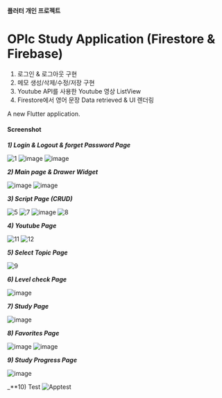 #### 플러터 개인 프로젝트 ####

# OPIc Study Application (Firestore & Firebase) #

1) 로그인 & 로그아웃 구현
2) 메모 생성/삭제/수정/저장 구현
3) Youtube API를 사용한 Youtube 영상 ListView
4) Firestore에서 영어 문장 Data retrieved &  UI 렌더링

A new Flutter application.

#### Screenshot ####

_**1) Login & Logout & forget Password Page**_


![1](https://user-images.githubusercontent.com/45419456/97810960-e23bd980-1cba-11eb-8c21-b3df2bfb31ac.PNG)
![image](https://user-images.githubusercontent.com/45419456/97810971-ecf66e80-1cba-11eb-9561-4517ab79a33c.png)
![image](https://user-images.githubusercontent.com/45419456/97810981-ff70a800-1cba-11eb-8175-91281438027c.png)



_**2) Main page & Drawer Widget**_

![image](https://user-images.githubusercontent.com/45419456/97810992-0d262d80-1cbb-11eb-96ca-95491db12326.png)
![image](https://user-images.githubusercontent.com/45419456/97811004-16af9580-1cbb-11eb-90b1-150a6c275631.png)


_**3) Script Page (CRUD)**_

![5](https://user-images.githubusercontent.com/45419456/97811350-5f684e00-1cbd-11eb-859d-7fda93663723.PNG)
![7](https://user-images.githubusercontent.com/45419456/97811043-46f73400-1cbb-11eb-8981-03aca4d1e6aa.PNG)
![image](https://user-images.githubusercontent.com/45419456/97811074-7efe7700-1cbb-11eb-8a0c-da92dec9290c.png)
![8](https://user-images.githubusercontent.com/45419456/97811373-93437380-1cbd-11eb-8eed-9da17bc53e64.PNG)


_**4) Youtube Page**_

![11](https://user-images.githubusercontent.com/45419456/97811392-ace4bb00-1cbd-11eb-9819-f8620744ee88.PNG)
![12](https://user-images.githubusercontent.com/45419456/97811394-af471500-1cbd-11eb-8063-7f79fc0a546a.PNG)


_**5) Select Topic Page**_

![9](https://user-images.githubusercontent.com/45419456/97811386-a1918f80-1cbd-11eb-963b-61424c27b579.PNG)


_**6) Level check Page**_

![image](https://user-images.githubusercontent.com/45419456/97811642-49f42380-1cbf-11eb-880e-4d636a6af802.png)


_**7) Study Page**_

![image](https://user-images.githubusercontent.com/45419456/97811625-2c26be80-1cbf-11eb-9506-a8feacc1b0ad.png)


_**8) Favorites Page**_

![image](https://user-images.githubusercontent.com/45419456/97811779-0f3ebb00-1cc0-11eb-8676-b08884f8465a.png)
![image](https://user-images.githubusercontent.com/45419456/97811782-182f8c80-1cc0-11eb-81f9-b4ae034f3aa8.png)


_**9) Study Progress Page**_

![image](https://user-images.githubusercontent.com/45419456/97811740-d43c8780-1cbf-11eb-99bd-dbc636a23a26.png)

_**10) Test
![Apptest](https://user-images.githubusercontent.com/45419456/114317275-38525a00-9b42-11eb-997f-767a6c7b4552.gif)
